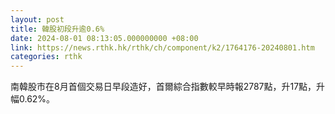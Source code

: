 ```yaml
---
layout: post
title: 韓股初段升逾0.6%
date: 2024-08-01 08:13:05.000000000 +08:00
link: https://news.rthk.hk/rthk/ch/component/k2/1764176-20240801.htm
categories: rthk
---
```


南韓股市在8月首個交易日早段造好，首爾綜合指數較早時報2787點，升17點，升幅0.62%。

